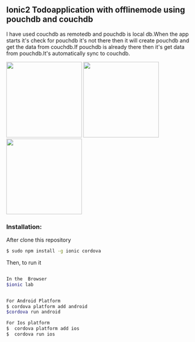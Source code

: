 

## Ionic2 Todoapplication with offlinemode using pouchdb and couchdb


I have used couchdb as remotedb and pouchdb is local db.When the app starts it's check for pouchdb it's not there then it will create pouchdb and get the data from couchdb.If pouchdb is already there then it's get data from pouchdb.It's automatically sync to couchdb.


<div>
<img style="margn-left:30px;" src="https://user-images.githubusercontent.com/15616596/31644242-dba90f1c-b312-11e7-8be6-b5638a4f0eaa.png" width="200">

<img style="margn-left:30px;" src="https://user-images.githubusercontent.com/15616596/31644245-de77050a-b312-11e7-85e2-5f0c5ab2f98f.png" width="200">

<img style="margn-left:30px;" src="https://user-images.githubusercontent.com/15616596/31644248-e11e6c62-b312-11e7-9c8b-b2814b5062c8.png" width="200">
</div>

### Installation:

After clone this repository

```bash
$ sudo npm install -g ionic cordova
```

Then, to run it

```bash

In the  Browser
$ionic lab


For Android Platform 
$ cordova platform add android
$cordova run android

For Ios platform 
$  cordova platform add ios
$  cordova run ios
```



